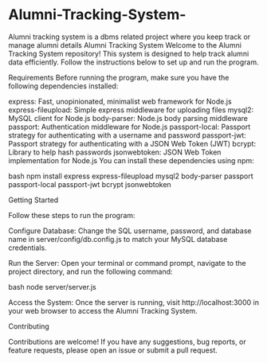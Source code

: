# Alumni-Tracking-System-
Alumni tracking system is a dbms related project where you keep track or manage alumni details 
Alumni Tracking System
Welcome to the Alumni Tracking System repository! This system is designed to help track alumni data efficiently. Follow the instructions below to set up and run the program.

Requirements
Before running the program, make sure you have the following dependencies installed:

express: Fast, unopinionated, minimalist web framework for Node.js
express-fileupload: Simple express middleware for uploading files
mysql2: MySQL client for Node.js
body-parser: Node.js body parsing middleware
passport: Authentication middleware for Node.js
passport-local: Passport strategy for authenticating with a username and password
passport-jwt: Passport strategy for authenticating with a JSON Web Token (JWT)
bcrypt: Library to help hash passwords
jsonwebtoken: JSON Web Token implementation for Node.js
You can install these dependencies using npm:

bash
npm install express express-fileupload mysql2 body-parser passport passport-local passport-jwt bcrypt jsonwebtoken


Getting Started

Follow these steps to run the program:

Configure Database: Change the SQL username, password, and database name in server/config/db.config.js to match your MySQL database credentials.

Run the Server: Open your terminal or command prompt, navigate to the project directory, and run the following command:

bash
node server/server.js

Access the System: Once the server is running, visit http://localhost:3000 in your web browser to access the Alumni Tracking System.

Contributing

Contributions are welcome! If you have any suggestions, bug reports, or feature requests, please open an issue or submit a pull request.
